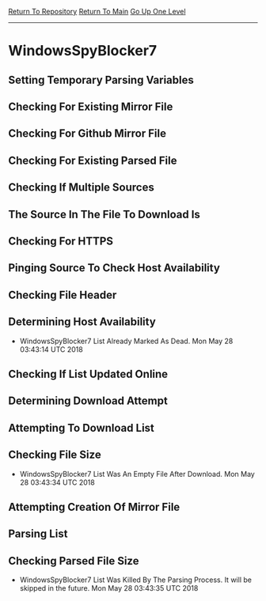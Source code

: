 [Return To Repository](https://github.com/deathbybandaid/piholeparser/)
[Return To Main](https://github.com/deathbybandaid/piholeparser/blob/master/RecentRunLogs/Mainlog.md)
[Go Up One Level](https://github.com/deathbybandaid/piholeparser/blob/master/RecentRunLogs/TopLevelScripts/30-Processing-External-Blacklists.md)
____________________________________
# WindowsSpyBlocker7
## Setting Temporary Parsing Variables
## Checking For Existing Mirror File
## Checking For Github Mirror File
## Checking For Existing Parsed File
## Checking If Multiple Sources
## The Source In The File To Download Is
## Checking For HTTPS
## Pinging Source To Check Host Availability
## Checking File Header
## Determining Host Availability
* WindowsSpyBlocker7 List Already Marked As Dead. Mon May 28 03:43:14 UTC 2018
## Checking If List Updated Online
## Determining Download Attempt
## Attempting To Download List
## Checking File Size
* WindowsSpyBlocker7 List Was An Empty File After Download. Mon May 28 03:43:34 UTC 2018
## Attempting Creation Of Mirror File
## Parsing List
## Checking Parsed File Size
* WindowsSpyBlocker7 List Was Killed By The Parsing Process. It will be skipped in the future. Mon May 28 03:43:35 UTC 2018
